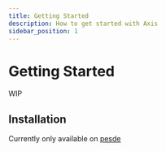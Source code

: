 ```yaml
---
title: Getting Started
description: How to get started with Axis
sidebar_position: 1
---
```


# Getting Started

WIP

## Installation
Currently only available on [pesde](https://pesde.dev/packages/killergg/axis)
